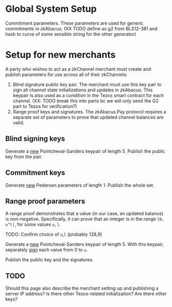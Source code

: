# Global System Setup
Commitment parameters. These parameters are used for generic commitments in zkAbacus. (XX TODO define as g2 from BLS12-381 and hash to curve of some sensible string for the other generator)

# Setup for new merchants

A party who wishes to act as a zkChannel merchant must create and publish parameters for use across all of their zkChannels: 

1. Blind signature public key pair. The merchant must use this key pair to sign all channel state initializations and updates in zkAbacus. This keypair is also used as a condition in the Tezos smart contract for each channel. (XX: TODO break this into parts bc we will only send the G2 part to Tezos for verification?)
2. Range proof keys and signatures. The zkAbacus.Pay protocol requires a separate set of parameters to prove that updated channel balances are valid.


## Blind signing keys
Generate a [new](https://github.com/boltlabs-inc/libzkchannels-crypto/blob/main/libzkchannels-crypto/src/ps_keys.rs#L69) Pointcheval-Sanders keypair of length 5.
Publish the public key from the pair.

## Commitment keys
Generate [new](https://github.com/boltlabs-inc/libzkchannels-crypto/blob/main/libzkchannels-crypto/src/pedersen_commitments.rs#L41) Pedersen parameters of length 1. Publish the whole set.

## Range proof parameters

A range proof demonstrates that a value (in our case, an updated balance) is non-negative. Specifically, it can prove that an integer is in the range `[0, u^l)`, for some values `u`, `l`. 

TODO: Confirm choice of `u`,`l` (probably 128,9)

Generate a [new](https://github.com/boltlabs-inc/libzkchannels-crypto/blob/main/libzkchannels-crypto/src/ps_keys.rs#L69) Pointcheval-Sanders keypair of length 5.
With this keypair, separately [sign](https://github.com/boltlabs-inc/libzkchannels-crypto/blob/main/libzkchannels-crypto/src/ps_signatures.rs#L64) each value from 0 to `u`.

Publish the public key and the signatures.

## TODO 
Should this page also describe the merchant setting up and publishing a server IP address? Is there other Tezos-related initialization? Are there other keys?
